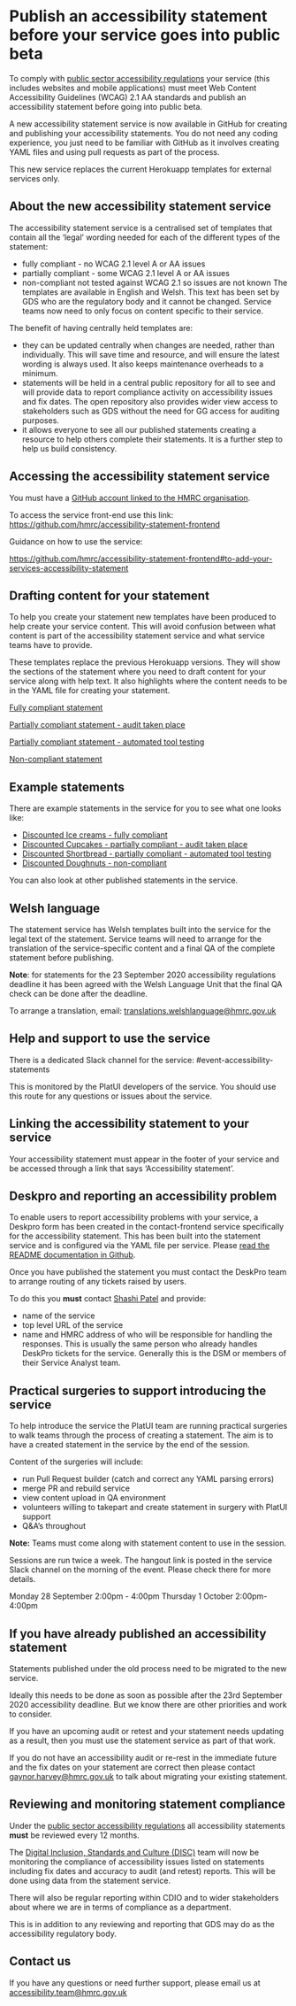 # Publish an accessibility statement before your service goes into public beta

To comply with [public sector accessibility regulations](https://confluence.tools.tax.service.gov.uk/display/DISC/Regulations+to+make+public+sector+websites+and+mobile+applications+accessible) your service (this includes websites and mobile applications) must meet Web Content Accessibility Guidelines (WCAG) 2.1 AA standards and publish an accessibility statement before going into public beta. 

A new accessibility statement service is now available in GitHub for creating and publishing your accessibility statements. You do not need any coding experience, you just need to be familiar with GitHub as it involves creating YAML files and using pull requests as part of the process. 

This new service replaces the current Herokuapp templates for external services only.

## About the new accessibility statement service 

The accessibility statement service is a centralised set of templates that contain all the ‘legal’ wording needed for each of the different types of the statement: 
- fully compliant - no WCAG 2.1 level A or AA issues 
- partially compliant - some WCAG 2.1 level A or AA issues
- non-compliant not tested against WCAG 2.1 so issues are not known 
The templates are available in English and Welsh. This text has been set by GDS who are the regulatory body and it cannot be changed. Service teams now need to only focus on content specific to their service. 

The benefit of having centrally held templates are:
- they can be updated centrally when changes are needed, rather than individually. This will save time and resource, and will ensure the latest wording is always used. It also keeps maintenance overheads to a minimum.
- statements will be held in a central public repository for all to see and will provide data to report compliance activity on accessibility issues and fix dates. The open repository also provides wider view access to stakeholders such as GDS without the need for GG access for auditing purposes. 
- it allows everyone to see all our published statements creating a resource to help others complete their statements. It is a further step to help us build consistency.


## Accessing the accessibility statement service 

You must have a [GitHub account linked to the HMRC organisation](https://confluence.tools.tax.service.gov.uk/display/DTRG/HMRC+on+GitHub).  

To access the service front-end use this link: https://github.com/hmrc/accessibility-statement-frontend

Guidance on how to use the service: 

https://github.com/hmrc/accessibility-statement-frontend#to-add-your-services-accessibility-statement

## Drafting content for your statement

To help you create your statement new templates have been produced to help create your service content. This will avoid confusion between what content is part of the accessibility statement service and what service teams have to provide. 

These templates replace the previous Herokuapp versions. They will show the sections of the statement where you need to draft content for your service along with help text. It also highlights where the content needs to be in the YAML file for creating your statement.
 
[Fully compliant statement](https://docs.google.com/document/d/1ooO9o1Awc8xEsSTcijGncHgKPm0nhWiX0y0qiFR_cls/edit?usp=sharing) 

[Partially compliant statement - audit taken place](https://docs.google.com/document/d/1UZUTlsjypuZCtq6BP41kv_hW5l8WYg_a3J95TrsZhhs/edit?usp=sharing)

[Partially compliant statement - automated tool testing](https://docs.google.com/document/d/1mGda0ERoUSGWfm5qzaQxKCdvkOo75CnOtsT6jGuMZ4o/edit?usp=sharing)  

[Non-compliant statement](https://docs.google.com/document/d/1TyGLhG29Zw18fTlDIYbQJKWaavjLVjkqRDLl_dqmwfI/edit?usp=sharing) 

## Example statements

There are example statements in the service for you to see what one looks like: 

- [Discounted Ice creams - fully compliant](https://www.qa.tax.service.gov.uk/accessibility-statement/example-fully-compliant)
- [Discounted Cupcakes - partially compliant - audit taken place](https://www.qa.tax.service.gov.uk/accessibility-statement/example-partially-compliant)
- [Discounted Shortbread - partially compliant - automated tool testing](https://www.qa.tax.service.gov.uk/accessibility-statement/example-automated-testing-only)
- [Discounted Doughnuts - non-compliant](https://www.qa.tax.service.gov.uk/accessibility-statement/example-non-compliant)
 
You can also look at other published statements in the service. 

## Welsh language

The statement service has Welsh templates built into the service for the legal text of the statement. Service teams will need to arrange for the translation of the service-specific content and a final QA of the complete statement before publishing. 

 **Note**: for statements for the 23 September 2020 accessibility regulations deadline it has been agreed with the Welsh Language Unit that the final QA check can be done after the deadline. 

To arrange a translation, email: [translations.welshlanguage@hmrc.gov.uk](translations.welshlanguage@hmrc.gov.uk) 

## Help and support to use the service

There is a dedicated Slack channel for the service: #event-accessibility-statements

This is monitored by the PlatUI developers of the service. You should use this route for any questions or issues about the service. 

## Linking the accessibility statement to your service 

Your accessibility statement must appear in the footer of your service and be accessed through a link that says ‘Accessibility statement’. 

## Deskpro and reporting an accessibility problem

To enable users to report accessibility problems with your service, a Deskpro form has been created in the contact-frontend service specifically for the accessibility statement. This has been built into the statement service and is configured via the YAML file per service. Please [read the README documentation in Github](https://github.com/hmrc/accessibility-statement-frontend#to-add-your-services-accessibility-statement).

Once you have published the statement you must contact the DeskPro team to arrange routing of any tickets raised by users. 

To do this you **must** contact [Shashi Patel](shashi.patel@hmrc.gov.uk) and provide: 

- name of the service
- top level URL of the service
- name and HMRC address of who will be responsible for handling the responses. This is usually the same person who already handles DeskPro tickets for the service. Generally this is the DSM or members of their Service Analyst team. 

## Practical surgeries to support introducing the service 

To help introduce the service the PlatUI team are running practical surgeries to walk teams through the process of creating a statement. The aim is to have a created statement in the service by the end of the session. 

Content of the surgeries will include: 
- run Pull Request builder (catch and correct any YAML parsing errors)
- merge PR and rebuild service
- view content upload in QA environment
- volunteers willing to takepart and create statement in surgery with PlatUI support
- Q&A’s throughout 

**Note:** Teams must come along with statement content to  use in the session. 

Sessions are  run twice a week. The hangout link is posted in the service Slack channel on the morning of the event. Please check there for more details. 

Monday 28 September 2:00pm - 4:00pm
Thursday 1 October 2:00pm- 4:00pm


## If you have already published an accessibility statement

Statements published under the old process need to be migrated to the new service.

Ideally this needs to be done as soon as possible after the 23rd September 2020 accessibility deadline. But we know there are other priorities and work to consider.  

If you have an upcoming audit or retest and your statement needs updating as a result, then you must use the statement service as part of that work.

If you do not have an accessibility audit or re-rest in the immediate future and the fix dates on your statement are correct then please contact [gaynor.harvey@hmrc.gov.uk](gaynor.harvey@hmrc.gov.uk) to talk about migrating your existing statement. 

## Reviewing and monitoring statement compliance 

Under the [public sector accessibility regulations](https://confluence.tools.tax.service.gov.uk/display/DISC/Regulations+to+make+public+sector+websites+and+mobile+applications+accessible) all accessibility statements **must** be reviewed every 12 months. 

The [Digital Inclusion, Standards and Culture (DISC)](https://confluence.tools.tax.service.gov.uk/display/DISC/Digital+Inclusion%2C+Standards+and+Culture) team will now be monitoring the compliance of accessibility issues listed on statements including fix dates and accuracy to audit (and retest) reports. This will be done using data from the statement service. 

There will also be regular reporting within CDIO and to wider stakeholders about where we are in terms of compliance as a department. 

This is in addition to any reviewing and reporting that GDS may do as the accessibility regulatory body. 

## Contact us

If you have any questions or need further support, please email us at [accessibility.team@hmrc.gov.uk](accessibility.team@hmrc.gov.uk) 
